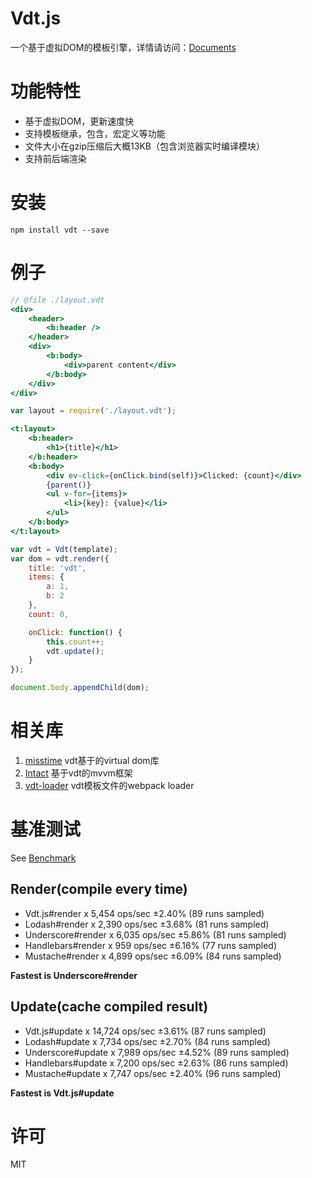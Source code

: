 # Vdt.js

一个基于虚拟DOM的模板引擎，详情请访问：[Documents](http://javey.github.io/vdt.html)

# 功能特性

* 基于虚拟DOM，更新速度快
* 支持模板继承，包含，宏定义等功能
* 文件大小在gzip压缩后大概13KB（包含浏览器实时编译模块）
* 支持前后端渲染

# 安装

```shell
npm install vdt --save
```

# 例子

```jsx 
// @file ./layout.vdt
<div>
    <header>
        <b:header />
    </header>
    <div>
        <b:body>
            <div>parent content</div>
        </b:body>
    </div>
</div>
```

```jsx
var layout = require('./layout.vdt');

<t:layout>
    <b:header>
        <h1>{title}</h1>
    </b:header>
    <b:body>
        <div ev-click={onClick.bind(self)}>Clicked: {count}</div>
        {parent()}
        <ul v-for={items}>
            <li>{key}: {value}</li>
        </ul>
    </b:body>
</t:layout>
```

```js
var vdt = Vdt(template);
var dom = vdt.render({
    title: 'vdt',
    items: {
        a: 1,
        b: 2
    },
    count: 0,

    onClick: function() {
        this.count++;
        vdt.update();
    }
});

document.body.appendChild(dom);
```

# 相关库

1. [misstime](https://github.com/Javey/misstime) vdt基于的virtual dom库
2. [Intact](http://javey.github.io/intact/) 基于vdt的mvvm框架
3. [vdt-loader](https://github.com/Javey/vdt-loader) vdt模板文件的webpack loader

# 基准测试 

See [Benchmark](http://javey.github.io/vdt/benchmark/benchmark.html)

## Render(compile every time)

* Vdt.js#render x 5,454 ops/sec ±2.40% (89 runs sampled)
* Lodash#render x 2,390 ops/sec ±3.68% (81 runs sampled)
* Underscore#render x 6,035 ops/sec ±5.86% (81 runs sampled)
* Handlebars#render x 959 ops/sec ±6.16% (77 runs sampled)
* Mustache#render x 4,899 ops/sec ±6.09% (84 runs sampled)

__Fastest is Underscore#render__

## Update(cache compiled result)

* Vdt.js#update x 14,724 ops/sec ±3.61% (87 runs sampled)
* Lodash#update x 7,734 ops/sec ±2.70% (84 runs sampled)
* Underscore#update x 7,989 ops/sec ±4.52% (89 runs sampled)
* Handlebars#update x 7,200 ops/sec ±2.63% (86 runs sampled)
* Mustache#update x 7,747 ops/sec ±2.40% (96 runs sampled)

__Fastest is Vdt.js#update__

# 许可

MIT
